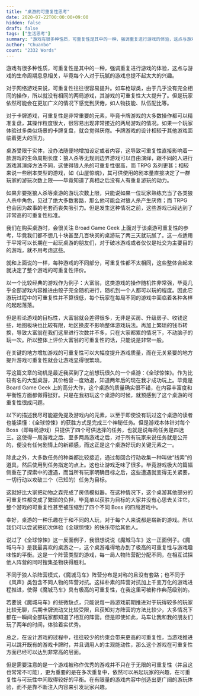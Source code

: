 ```yaml
---
title: "桌游的可重复性思考"
date: 2020-07-22T00:00:00+09:00
hidden: false
draft: false
tags: ["生活思考"]
summary: "游戏有很多种性质，可重复性是其中的一种，强调重复进行游戏的体验，这点与游戏的生命周期息息相关。最近斥巨资买了一套全球惊悚，在和朋友游玩的过程中思考到了这么一个问题。"
author: "Chuanbo"
count: "2332 Words"
---
```


游戏有很多种性质，可重复性是其中的一种，强调重复进行游戏的体验，这点与游戏的生命周期息息相关，毕竟每个人对于玩腻的游戏总提不起太大的兴趣。

对于网络游戏来说，可重复性往往很容易提升。如车枪球类，由于几乎没有完全相同的操作，所以就没有相同的两局游戏，其游戏的可重复性大大提升了。但是玩家依然可能会在更加广义的情况下感觉到厌倦，如人物技能、队伍配比等。

对于卡牌游戏，可重复性是非常重要的元素，毕竟卡牌游戏的大多数操作都可以精准复盘，其操作粒度很大，很容易出现非常接近的两局游戏的情况。如果一个玩家体验过多类似场景的卡牌复盘，就会觉得厌倦。卡牌游戏的设计相较于其他游戏面临着更大的压力。

桌游受限于实体，没办法随便地增加设定或者内容，这导致可重复性直接影响着一款游戏的生命周期长度：狼人杀等无规则边界游戏可以自由演绎，跟不同的人进行游戏其演绎方法不同，这使得狼人杀的可重复性很高，而 TRPG 系列更甚；相较来说一些剧本类型的游戏，如《山屋惊魂》，其可供使用的剧本量直接决定了一群玩家的游玩次数上限——毕竟知道了真相之后没有人有重复游玩的动力。

如果非要抠狼人杀等桌游的游玩次数上限，只能说如果一位玩家熟练充当了各类狼人杀中角色，见过了绝大多数套路，那么他可能会对狼人杀产生厌倦；而 TRPG 也会因为故事的老套而丧失吸引力。但是发生这种情况之前，这些游戏已经达到了非常高的可重复性标准。

我们在购买桌游时，会很关注 Broad Game Geek 上面对于该桌游可重复性的参考，毕竟我们都不想几十块甚至几百块买的桌游玩了两三天就玩腻了。这一点适用于平常可以长期在一起玩桌游的朋友们，对于破冰游戏或者仅仅是社交为主要目的的游戏，就不用考虑这些。

就和上面说的一样，每种游戏的不同部分，可重复性都不太相同，这些整体合起来就决定了整个游戏的可重复性评价。

以一个比较经典的游戏作为例子：大富翁，这类游戏的操作随机性非常强，毕竟几乎全部游戏内容推进由骰子完全随机进行，随机到一个人都可以玩的程度。因此它游玩过程中的可重复性并不算很低，每个玩家在每局不同的游戏中面临着各种各样的起起落落。

但是若论游戏的目标性，大富翁就会差得很多，无非是买房、升级房子、收钱这些，地图板块也比较有限，地区换皮不影响整体游戏玩法。再加上繁琐的钱币转换，导致大富翁在我们这里进行次数并不多，只在大家都累的情况下，不动脑子的玩一次。所以整体上评价大富翁的可重复性的话，只能说是非常一般。

在关键的地方增加游戏的可重复性可以大幅度提升游戏质量，而在无关紧要的地方提升游戏可重复性就会让游戏显得很繁琐。

写这篇文章的动机是最近我买到了之前想玩很久的一个桌游：《全球惊悚》。作为比较有名的大型桌游，其价格曾一度劝退，知道两年后的现在我才成功玩上。毕竟是 Board Game Geek 上的高分大作，这个桌游的质量确实很不错，在内容丰富度和平衡性方面都做得挺好。只是在我初玩这个桌游的时候，就预感到了这个桌游的可重复性很成问题。

以下的描述我尽可能避免提及游戏内的元素，以至于即使没有玩过这个桌游的读者也能读懂：《全球惊悚》的获胜方式是完成三个神秘任务。但是游戏本体针对每个 Boss（即每局游戏）只提供了四个可供选择的任务，也就是说每局任务是四选三。这使得一局游戏之后、至多两局游戏之后，对于所有玩家来说任务就是公开的，便没有任何剧情上的新颖感，而这正是这个桌游好玩的关键元素之一。

除此之外，大多数任务的种类都比较接近，通过每回合行动收集一种叫做“线索”的道具，然后使用到任务指定的点上。这也让游戏乏味了很多。毕竟游戏极大的篇幅侧重在了探索中的遭遇，而当所有玩家明确目标之后，这些遭遇就变得无关紧要，一切行动以攻破三个（已知的）任务为目标。

这就好比大家把动物之森完成了房债模拟器。在这种情况下，这个桌游其他部分的可重复性都变成了繁琐的负担，毕竟单以获胜为目标的大家并没有心思去关注它。整个游戏的可重复性甚至被压缩到了四个不同 Boss 的四局游戏中。

幸好，桌游的一种乐趣在于和不同的人玩，对于每个人来说都是崭新的游戏。所以我仍可以尝试把初次体验《全球惊悚》的快乐带给其他人。

说过了《全球惊悚》这一反面例子，我很想说说《魔城马车》这一正面例子。《魔城马车》是我最喜欢的桌游之一，这个桌游难得地办到了极高的可重复性与游戏趣味性的平衡。这是一个阵营类型的游戏，每一局人物阵营配分配不同，在相互试探他人阵营的同时搜集圣物获得胜利。

不同于狼人杀阵营模式，《魔城马车》阵营分布是对称的且没有套路；也不同于《风声》类包含不同人物的阵营对抗。这样朴素的阵营对抗加上千变万化的游戏进程推进，使得《魔城马车》具有极高的可重复性，在我这里可被称作典范级别的。

若要说《魔城马车》的些微缺点，只能说每一局游戏前期推进对于玩得较多的玩家比较无聊，后期卡牌流动又比较受限，且获知对方阵营的方法比较少，大多情况下都在一瞬间全部玩家都知道了相互的阵营。但是即使如此，马车让我和我的朋友们玩了两年的时间，体验着实优秀。

总之，在设计游戏的过程中，往往较少的约束会带来更高的可重复性，当游戏推进可以跳开既有的游戏卡牌时，并且调用人的主观能动性，那么这个游戏在可重复性方面已经可以达到非常高的层面。

但是需要注意的是一个游戏被称作优秀的游戏并不只在于无限的可重复性（并且这也常常不可能），更为重要的是在多次重复中，依然可以吊起玩家的兴趣，在可重复性与可玩性中间取得较好的平衡。在有限量的游戏内容中创造出更广阔的游玩体验，而不是靠不断注入内容来引发玩家兴趣。